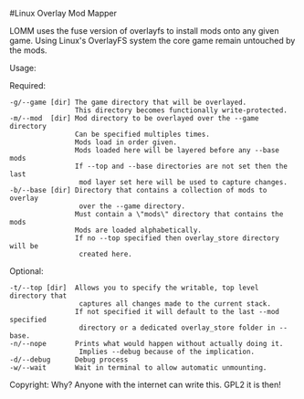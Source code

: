 #Linux Overlay Mod Mapper

LOMM uses the fuse version of overlayfs to install mods onto any given game.
Using Linux's OverlayFS system the core game remain untouched by the mods.

Usage:

  Required:

    -g/--game [dir] The game directory that will be overlayed.
                    This directory becomes functionally write-protected.
    -m/--mod  [dir] Mod directory to be overlayed over the --game directory
                    Can be specified multiples times.
                    Mods load in order given.
                    Mods loaded here will be layered before any --base mods
                    If --top and --base directories are not set then the last
                     mod layer set here will be used to capture changes.
    -b/--base [dir] Directory that contains a collection of mods to overlay
                     over the --game directory.
                    Must contain a \"mods\" directory that contains the mods
                    Mods are loaded alphabetically.
                    If no --top specified then overlay_store directory will be
                     created here.

  Optional:
  
    -t/--top [dir]  Allows you to specify the writable, top level directory that
                     captures all changes made to the current stack.
                    If not specified it will default to the last --mod specified
                     directory or a dedicated overlay_store folder in --base.
    -n/--nope       Prints what would happen without actually doing it.
                     Implies --debug because of the implication.
    -d/--debug      Debug process
    -w/--wait       Wait in terminal to allow automatic unmounting.


 Copyright: Why? Anyone with the internet can write this. GPL2 it is then!

